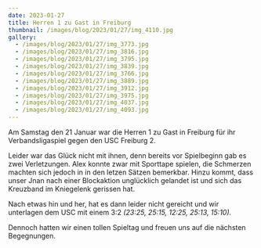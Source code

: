 ```yaml
---
date: 2023-01-27
title: Herren 1 zu Gast in Freiburg
thumbnail: /images/blog/2023/01/27/img_4110.jpg
gallery:
  - /images/blog/2023/01/27/img_3773.jpg
  - /images/blog/2023/01/27/img_3816.jpg
  - /images/blog/2023/01/27/img_3795.jpg
  - /images/blog/2023/01/27/img_3839.jpg
  - /images/blog/2023/01/27/img_3766.jpg
  - /images/blog/2023/01/27/img_3889.jpg
  - /images/blog/2023/01/27/img_3912.jpg
  - /images/blog/2023/01/27/img_3975.jpg
  - /images/blog/2023/01/27/img_4037.jpg
  - /images/blog/2023/01/27/img_4093.jpg
---
```


Am Samstag den 21 Januar war die Herren 1 zu Gast in Freiburg für ihr Verbandsligaspiel gegen den USC Freiburg 2.

Leider war das Glück nicht mit ihnen, denn bereits vor Spielbeginn gab es zwei Verletzungen. Alex konnte zwar mit Sporttape spielen, die Schmerzen machten sich jedoch in in den letzen Sätzen bemerkbar. Hinzu kommt, dass unser Jnan nach einer Blockaktion unglücklich gelandet ist und sich das Kreuzband im Kniegelenk gerissen hat.

Nach etwas hin und her, hat es dann leider nicht gereicht und wir unterlagen dem USC mit einem 3:2 _(23:25, 25:15, 12:25, 25:13, 15:10)._

Dennoch hatten wir einen tollen Spieltag und freuen uns auf die nächsten Begegnungen.
